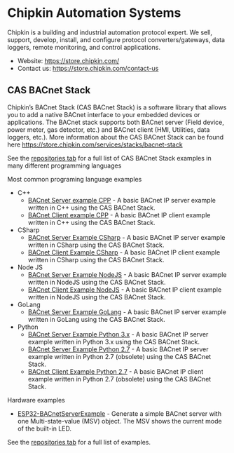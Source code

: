 # Chipkin Automation Systems 
Chipkin is a building and industrial automation protocol expert. We sell, support, develop, install, and configure protocol converters/gateways, data loggers, remote monitoring, and control applications.

- Website: https://store.chipkin.com/
- Contact us: https://store.chipkin.com/contact-us

## CAS BACnet Stack 

Chipkin’s BACnet Stack (CAS BACnet Stack) is a software library that allows you to add a native BACnet interface to your embedded devices or applications. The BACnet stack supports both BACnet server (Field device, power meter, gas detector, etc.) and BACnet client (HMI, Utilities, data loggers, etc.). More information about the CAS BACnet Stack can be found here https://store.chipkin.com/services/stacks/bacnet-stack

See the [repositories tab](https://github.com/orgs/chipkin/repositories) for a full list of CAS BACnet Stack examples in many different programming languages 

Most common programing language examples 

- C++
  - [BACnet Server example CPP](https://github.com/chipkin/BACnetServerExampleCPP) - A basic BACnet IP server example written in C++ using the CAS BACnet Stack.
  - [BACnet Client example CPP](https://github.com/chipkin/BACnetClientExampleCPP) - A basic BACnet IP client example written in C++ using the CAS BACnet Stack.  
- CSharp
  - [BACnet Server Example CSharp](https://github.com/chipkin/BACnetServerExampleCSharp) - A basic BACnet IP server example written in CSharp using the CAS BACnet Stack.
  - [BACnet Client Example CSharp](https://github.com/chipkin/BACnetClientExampleCSharp) - A basic BACnet IP client example written in CSharp using the CAS BACnet Stack.
- Node JS
  - [BACnet Server Example NodeJS](https://github.com/chipkin/BACnetServerExampleNodeJS) - A basic BACnet IP server example written in NodeJS using the CAS BACnet Stack.
  - [BACnet Client Example NodeJS](https://github.com/chipkin/BACnetClientExampleNodeJS) - A basic BACnet IP client example written in NodeJS using the CAS BACnet Stack.
- GoLang
  - [BACnet Server Example GoLang](https://github.com/chipkin/BACnetServerExampleGolang) - A basic BACnet IP server example written in GoLang using the CAS BACnet Stack.
- Python
  - [BACnet Server Example Python 3.x](https://github.com/chipkin/BACnetServerExamplePython) - A basic BACnet IP server example written in Python 3.x using the CAS BACnet Stack.
  - [BACnet Server Example Python 2.7](https://github.com/chipkin/BACnetServerExamplePython2.7) - A basic BACnet IP server example written in Python 2.7 (obsolete) using the CAS BACnet Stack.
  - [BACnet Client Example Python 2.7](https://github.com/chipkin/BACnetClientExamplePython2.7) - A basic BACnet IP client example written in Python 2.7 (obsolete) using the CAS BACnet Stack.

Hardware examples

- [ESP32-BACnetServerExample](https://github.com/chipkin/ESP32-BACnetServerExample) - Generate a simple BACnet server with one Multi-state-value (MSV) object. The MSV shows the current mode of the built-in LED. 

See the [repositories tab](https://github.com/orgs/chipkin/repositories) for a full list of examples.
